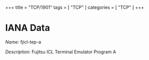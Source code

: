 +++
title = "TCP/1901"
tags = [ "TCP" ]
categories = [ "TCP" ]
+++

# IANA Data

_Name:_ fjicl-tep-a

_Description:_ Fujitsu ICL Terminal Emulator Program A


